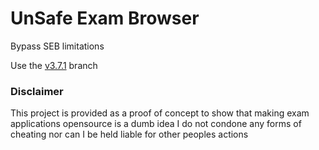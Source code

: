 # UnSafe Exam Browser

Bypass SEB limitations

Use the [v3.7.1](https://github.com/wxnnvs/seb-win-bypass/tree/v3.7.1) branch

### Disclaimer

This project is provided as a proof of concept to show that making exam applications opensource is a dumb idea
I do not condone any forms of cheating nor can I be held liable for other peoples actions
